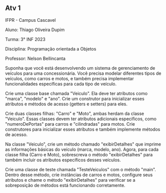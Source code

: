 
## Atv 1
IFPR - Campus Cascavel

Aluno: Thiago Oliveira Dupim

Turma: 3° INF 2023

Disciplina: Programação orientada a Objetos

Professor: Nelson Bellincanta



Suponha que você está desenvolvendo um sistema de gerenciamento de veículos para uma concessionária. Você precisa modelar diferentes tipos de veículos, como carros e motos, e também precisa implementar funcionalidades específicas para cada tipo de veículo.


Crie uma classe base chamada "Veiculo". Ela deve ter atributos como "marca", "modelo" e "ano". Crie um construtor para inicializar esses atributos e métodos de acesso (getters e setters) para eles.


Crie duas classes filhas: "Carro" e "Moto", ambas herdam da classe "Veiculo". Essas classes devem ter atributos adicionais específicos, como "numeroDePortas" para carros e "cilindradas" para motos. Crie construtores para inicializar esses atributos e também implemente métodos de acesso.


Na classe "Veiculo", crie um método chamado "exibirDetalhes" que imprime as informações básicas do veículo (marca, modelo, ano). Agora, para cada classe filha (Carro e Moto), sobrescreva o método "exibirDetalhes" para também incluir os atributos específicos desses veículos.


Crie uma classe de teste chamada "TesteVeiculos" com o método "main". Dentro desse método, crie instâncias de carros e motos, configure seus atributos e chame o método "exibirDetalhes" para verificar se a sobreposição de métodos está funcionando corretamente.
